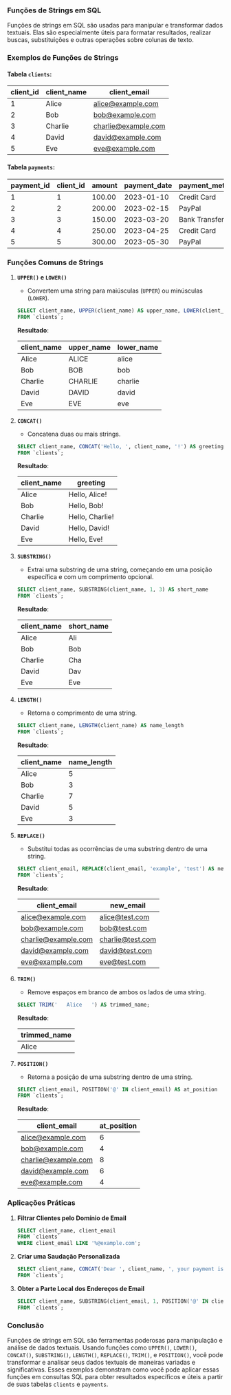 ### Funções de Strings em SQL

Funções de strings em SQL são usadas para manipular e transformar dados textuais. Elas são especialmente úteis para formatar resultados, realizar buscas, substituições e outras operações sobre colunas de texto.

### Exemplos de Funções de Strings

#### Tabela `clients`:

| client_id | client_name | client_email              |
|-----------|-------------|---------------------------|
| 1         | Alice       | alice@example.com         |
| 2         | Bob         | bob@example.com           |
| 3         | Charlie     | charlie@example.com       |
| 4         | David       | david@example.com         |
| 5         | Eve         | eve@example.com           |

#### Tabela `payments`:

| payment_id | client_id | amount | payment_date | payment_method |
|------------|-----------|--------|--------------|----------------|
| 1          | 1         | 100.00 | 2023-01-10   | Credit Card    |
| 2          | 2         | 200.00 | 2023-02-15   | PayPal         |
| 3          | 3         | 150.00 | 2023-03-20   | Bank Transfer  |
| 4          | 4         | 250.00 | 2023-04-25   | Credit Card    |
| 5          | 5         | 300.00 | 2023-05-30   | PayPal         |

### Funções Comuns de Strings

1. **`UPPER()` e `LOWER()`**
   - Convertem uma string para maiúsculas (`UPPER`) ou minúsculas (`LOWER`).

   ```sql
   SELECT client_name, UPPER(client_name) AS upper_name, LOWER(client_name) AS lower_name
   FROM `clients`;
   ```

   **Resultado**:

   | client_name | upper_name | lower_name |
   |-------------|------------|------------|
   | Alice       | ALICE      | alice      |
   | Bob         | BOB        | bob        |
   | Charlie     | CHARLIE    | charlie    |
   | David       | DAVID      | david      |
   | Eve         | EVE        | eve        |

2. **`CONCAT()`**
   - Concatena duas ou mais strings.

   ```sql
   SELECT client_name, CONCAT('Hello, ', client_name, '!') AS greeting
   FROM `clients`;
   ```

   **Resultado**:

   | client_name | greeting      |
   |-------------|---------------|
   | Alice       | Hello, Alice! |
   | Bob         | Hello, Bob!   |
   | Charlie     | Hello, Charlie!|
   | David       | Hello, David! |
   | Eve         | Hello, Eve!   |

3. **`SUBSTRING()`**
   - Extrai uma substring de uma string, começando em uma posição específica e com um comprimento opcional.

   ```sql
   SELECT client_name, SUBSTRING(client_name, 1, 3) AS short_name
   FROM `clients`;
   ```

   **Resultado**:

   | client_name | short_name |
   |-------------|------------|
   | Alice       | Ali        |
   | Bob         | Bob        |
   | Charlie     | Cha        |
   | David       | Dav        |
   | Eve         | Eve        |

4. **`LENGTH()`**
   - Retorna o comprimento de uma string.

   ```sql
   SELECT client_name, LENGTH(client_name) AS name_length
   FROM `clients`;
   ```

   **Resultado**:

   | client_name | name_length |
   |-------------|-------------|
   | Alice       | 5           |
   | Bob         | 3           |
   | Charlie     | 7           |
   | David       | 5           |
   | Eve         | 3           |

5. **`REPLACE()`**
   - Substitui todas as ocorrências de uma substring dentro de uma string.

   ```sql
   SELECT client_email, REPLACE(client_email, 'example', 'test') AS new_email
   FROM `clients`;
   ```

   **Resultado**:

   | client_email      | new_email            |
   |-------------------|----------------------|
   | alice@example.com | alice@test.com       |
   | bob@example.com   | bob@test.com         |
   | charlie@example.com| charlie@test.com    |
   | david@example.com | david@test.com       |
   | eve@example.com   | eve@test.com         |

6. **`TRIM()`**
   - Remove espaços em branco de ambos os lados de uma string.

   ```sql
   SELECT TRIM('   Alice   ') AS trimmed_name;
   ```

   **Resultado**:

   | trimmed_name |
   |--------------|
   | Alice        |

7. **`POSITION()`**
   - Retorna a posição de uma substring dentro de uma string.

   ```sql
   SELECT client_email, POSITION('@' IN client_email) AS at_position
   FROM `clients`;
   ```

   **Resultado**:

   | client_email      | at_position |
   |-------------------|-------------|
   | alice@example.com | 6           |
   | bob@example.com   | 4           |
   | charlie@example.com| 8          |
   | david@example.com | 6           |
   | eve@example.com   | 4           |

### Aplicações Práticas

1. **Filtrar Clientes pelo Domínio de Email**

   ```sql
   SELECT client_name, client_email
   FROM `clients`
   WHERE client_email LIKE '%@example.com';
   ```

2. **Criar uma Saudação Personalizada**

   ```sql
   SELECT client_name, CONCAT('Dear ', client_name, ', your payment is due.') AS message
   FROM `clients`;
   ```

3. **Obter a Parte Local dos Endereços de Email**

   ```sql
   SELECT client_name, SUBSTRING(client_email, 1, POSITION('@' IN client_email) - 1) AS local_part
   FROM `clients`;
   ```

### Conclusão

Funções de strings em SQL são ferramentas poderosas para manipulação e análise de dados textuais. Usando funções como `UPPER()`, `LOWER()`, `CONCAT()`, `SUBSTRING()`, `LENGTH()`, `REPLACE()`, `TRIM()`, e `POSITION()`, você pode transformar e analisar seus dados textuais de maneiras variadas e significativas. Esses exemplos demonstram como você pode aplicar essas funções em consultas SQL para obter resultados específicos e úteis a partir de suas tabelas `clients` e `payments`.